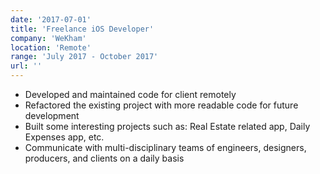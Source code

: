 ```yaml
---
date: '2017-07-01'
title: 'Freelance iOS Developer'
company: 'WeKham'
location: 'Remote' 
range: 'July 2017 - October 2017'
url: ''
---
```


- Developed and maintained code for client remotely
- Refactored the existing project with more readable code for future development
- Built some interesting projects such as: Real Estate related app, Daily Expenses app, etc.
- Communicate with multi-disciplinary teams of engineers, designers, producers, and clients on a daily basis